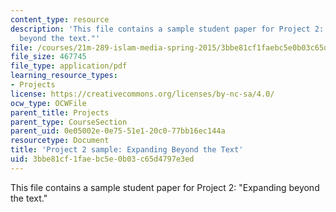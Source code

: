 ```yaml
---
content_type: resource
description: 'This file contains a sample student paper for Project 2: "Expanding
  beyond the text."'
file: /courses/21m-289-islam-media-spring-2015/3bbe81cf1faebc5e0b03c65d4797e3ed_MIT21M_289S15_proj2_ex2.pdf
file_size: 467745
file_type: application/pdf
learning_resource_types:
- Projects
license: https://creativecommons.org/licenses/by-nc-sa/4.0/
ocw_type: OCWFile
parent_title: Projects
parent_type: CourseSection
parent_uid: 0e05002e-0e75-51e1-20c0-77bb16ec144a
resourcetype: Document
title: 'Project 2 sample: Expanding Beyond the Text'
uid: 3bbe81cf-1fae-bc5e-0b03-c65d4797e3ed
---
```

This file contains a sample student paper for Project 2: "Expanding beyond the text."